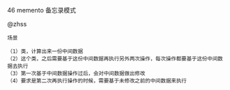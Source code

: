 46  memento  备忘录模式

@zhss
````$xslt
场景

（1）类，计算出来一份中间数据
（2）这个类，之后需要基于这份中间数据再执行另外两次操作，每次操作都要基于这份中间数据去执行
（3）第一次基于中间数据操作过后，会对中间数据做出修改
（4）要求是第二次再执行操作的时候，需要基于未修改之前的中间数据来执行
````